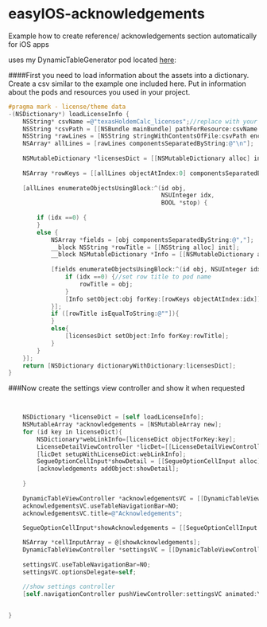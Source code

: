 # easyIOS-acknowledgements
Example how to create  reference/ acknowledgements section automatically for iOS apps

uses my DynamicTableGenerator pod located [here](https://github.com/TheoBrown/DynamicTableGenerator-iOS):

####First you need to load information about the assets into a dictionary. Create a csv similar to the example one included here. Put in information about the pods and resources you used in your project.

```Objective-C
#pragma mark - license/theme data
-(NSDictionary*) loadLicenseInfo {
    NSString* csvName =@"texasHoldemCalc_licenses";//replace with your csv name 
    NSString *csvPath = [[NSBundle mainBundle] pathForResource:csvName ofType:@"csv"];
    NSString *rawLines = [NSString stringWithContentsOfFile:csvPath encoding:NSASCIIStringEncoding error:nil];
    NSArray* allLines = [rawLines componentsSeparatedByString:@"\n"];
    
    NSMutableDictionary *licensesDict = [[NSMutableDictionary alloc] init];
    
    NSArray *rowKeys = [[allLines objectAtIndex:0] componentsSeparatedByString:@","];
    
    [allLines enumerateObjectsUsingBlock:^(id obj,
                                           NSUInteger idx,
                                           BOOL *stop) {
        
        if (idx ==0) {
        }
        else {
            NSArray *fields = [obj componentsSeparatedByString:@","];
            __block NSString *rowTitle = [[NSString alloc] init];
            __block NSMutableDictionary *Info = [[NSMutableDictionary alloc] init];
            
            [fields enumerateObjectsUsingBlock:^(id obj, NSUInteger idx, BOOL *stop) {
                if (idx ==0) {//set row title to pod name
                    rowTitle = obj;
                }
                [Info setObject:obj forKey:[rowKeys objectAtIndex:idx]];
            }];
            if ([rowTitle isEqualToString:@""]){
            }
            else{
                [licensesDict setObject:Info forKey:rowTitle];
            }
        }
    }];
    return [NSDictionary dictionaryWithDictionary:licensesDict];
}

```

###Now create the settings view controller and show it when requested
```Objective-C

  
    NSDictionary *licenseDict = [self loadLicenseInfo];
    NSMutableArray *acknowledgements = [NSMutableArray new];
    for (id key in licenseDict){
        NSDictionary*webLinkInfo=[licenseDict objectForKey:key];
        LicenseDetailViewController *licDet=[[LicenseDetailViewController alloc] init];
        [licDet setupWithLicenseDict:webLinkInfo];
        SegueOptionCellInput*showDetail = [[SegueOptionCellInput alloc] initSegueOptionCellInputForVC:licDet withTitle:webLinkInfo[@"Pod"] inSection:@"Software Assets"];
        [acknowledgements addObject:showDetail];
        
    }
    
    DynamicTableViewController *acknowledgementsVC = [[DynamicTableViewController alloc] initWithCells:acknowledgements forStyle:UITableViewStyleGrouped];
    acknowledgementsVC.useTableNavigationBar=NO;
    acknowledgementsVC.title=@"Acknowledgements";
    
    SegueOptionCellInput*showAcknowledgements = [[SegueOptionCellInput alloc] initSegueOptionCellInputForVC:acknowledgementsVC withTitle:@"Acknowledgements" inSection:@"Special Thanks"];

    NSArray *cellInputArray = @[showAcknowledgements];
    DynamicTableViewController *settingsVC = [[DynamicTableViewController alloc] initWithCells:cellInputArray];
    
    settingsVC.useTableNavigationBar=NO;
    settingsVC.optionsDelegate=self;
    
    //show settings controller
    [self.navigationController pushViewController:settingsVC animated:YES];


}
```
